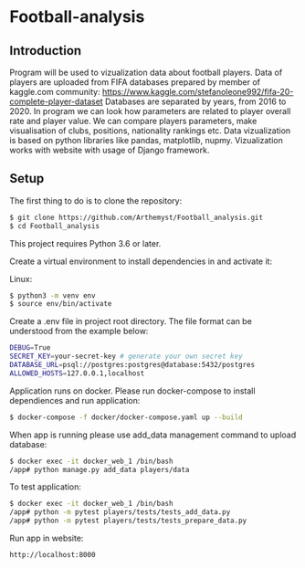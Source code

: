 # Football-analysis

## Introduction

Program will be used to vizualization data about football players.
Data of players are uploaded from FIFA databases prepared by member of kaggle.com community: https://www.kaggle.com/stefanoleone992/fifa-20-complete-player-dataset
Databases are separated by years, from 2016 to 2020. In program we can look how parameters are related to player overall rate and player value. We can compare players parameters, make visualisation of clubs, positions, nationality rankings etc.
Data vizualization is based on python libraries like pandas, matplotlib, nupmy.
Vizualization works with website with usage of Django framework.

## Setup

The first thing to do is to clone the repository:

```sh
$ git clone https://github.com/Arthemyst/Football_analysis.git
$ cd Football_analysis
```

This project requires Python 3.6 or later.

Create a virtual environment to install dependencies in and activate it:

Linux:
```sh
$ python3 -m venv env
$ source env/bin/activate
```

Create a .env file in project root directory. The file format can be understood from the example below:
```sh
DEBUG=True
SECRET_KEY=your-secret-key # generate your own secret key
DATABASE_URL=psql://postgres:postgres@database:5432/postgres
ALLOWED_HOSTS=127.0.0.1,localhost
```
Application runs on docker. Please run docker-compose to install dependiences and run application:
```sh
$ docker-compose -f docker/docker-compose.yaml up --build
```

When app is running please use add_data management command to upload database:
```sh
$ docker exec -it docker_web_1 /bin/bash
/app# python manage.py add_data players/data
```

To test application:
```sh
$ docker exec -it docker_web_1 /bin/bash
/app# python -m pytest players/tests/tests_add_data.py
/app# python -m pytest players/tests/tests_prepare_data.py
```

Run app in website:
```sh
http://localhost:8000
```


